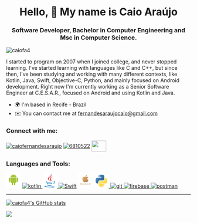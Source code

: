 <h1 align="center">Hello, 👋 My name is Caio Araújo</h1>

<h3 align="center">Software Developer, Bachelor in Computer Engineering and Msc in Computer Science.</h3> 

<p align="left"> <img src="https://komarev.com/ghpvc/?username=caiofa4&label=Profile%20views&color=0e75b6&style=flat" alt="caiofa4" /> </p>

I started to program on 2007 when I joined college, and never stopped learning. I've started learning with languages like C and C++, but since then, I've been studying and working with many different contexts, like Kotlin, Java, Swift, Objective-C, Python, and mainly focused on Android development. Right now I'm currently working as a Senior Software Engineer at C.E.S.A.R., focused on Android and using Kotlin and Java.  
* 🌍  I'm based in Recife - Brazil 
* ✉️  You can contact me at [fernandesaraujocaio@gmail.com](mailto:fernandesaraujocaio@gmail.com) 

<h3 align="left">Connect with me:</h3>
<p align="left">
<a href="https://linkedin.com/in/caiofernandesaraujo" target="blank"><img align="center" src="https://raw.githubusercontent.com/rahuldkjain/github-profile-readme-generator/master/src/images/icons/Social/linked-in-alt.svg" alt="caiofernandesaraujo" height="30" width="40" /></a>
<a href="https://stackoverflow.com/users/6810522/caio-araújo" target="blank"><img align="center" src="https://raw.githubusercontent.com/rahuldkjain/github-profile-readme-generator/master/src/images/icons/Social/stack-overflow.svg" alt="6810522" height="30" width="40" /></a>
<a href="https://www.github.com/caiofa4" target="blank" rel="noreferrer"><img align="center"  src="https://raw.githubusercontent.com/danielcranney/readme-generator/main/public/icons/socials/github.svg" height="30" width="40" /></a>
</p>

<h3 align="left">Languages and Tools:</h3>
<p align="left"> 
<a href="https://developer.android.com" target="_blank" rel="noreferrer"><img src="https://raw.githubusercontent.com/devicons/devicon/master/icons/android/android-original-wordmark.svg" width="40" height="40" alt="android" /></a>
<a href="https://kotlinlang.org" target="_blank" rel="noreferrer"> <img src="https://www.vectorlogo.zone/logos/kotlinlang/kotlinlang-icon.svg" alt="kotlin" width="40" height="40"/> </a>
<a href="https://www.java.com" target="_blank"> <img src="https://raw.githubusercontent.com/devicons/devicon/master/icons/java/java-original.svg" alt="java" width="40" height="40"/> </a>
<a href="https://www.swift.org/" target="_blank" rel="noreferrer"><img src="https://raw.githubusercontent.com/danielcranney/readme-generator/main/public/icons/skills/swift-colored.svg" width="40" height="40" alt="Swift" /></a>
<a href="https://developer.apple.com/library/archive/documentation/Cocoa/Conceptual/ProgrammingWithObjectiveC/Introduction/Introduction.html" target="_blank" rel="noreferrer"><img src="https://raw.githubusercontent.com/github/explore/80688e429a7d4ef2fca1e82350fe8e3517d3494d/topics/objective-c/objective-c.png" width="40" height="40" alt="Objective-C" /></a>
<a href="https://www.python.org" target="_blank"> <img src="https://raw.githubusercontent.com/devicons/devicon/master/icons/python/python-original.svg" alt="python" width="40" height="40"/> </a>
<a href="https://git-scm.com/" target="_blank"> <img src="https://www.vectorlogo.zone/logos/git-scm/git-scm-icon.svg" alt="git" width="40" height="40"/> </a>
<a href="https://firebase.google.com/" target="_blank"> <img src="https://www.vectorlogo.zone/logos/firebase/firebase-icon.svg" alt="firebase" width="40" height="40"/> </a>
<a href="https://postman.com" target="_blank"> <img src="https://www.vectorlogo.zone/logos/getpostman/getpostman-icon.svg" alt="postman" width="40" height="40"/> </a>
</p>

<hr/>

<a href="http://www.github.com/caiofa4"><img src="https://github-readme-stats.vercel.app/api?username=caiofa4&show_icons=true&hide=&count_private=true&title_color=0891b2&text_color=ffffff&icon_color=0891b2&bg_color=1c1917&hide_border=true&show_icons=true" alt="caiofa4's GitHub stats" /></a>

<a href="http://www.github.com/caiofa4"><img src="https://github-readme-streak-stats.herokuapp.com/?user=caiofa4&stroke=ffffff&background=1c1917&ring=0891b2&fire=0891b2&currStreakNum=ffffff&currStreakLabel=0891b2&sideNums=ffffff&sideLabels=ffffff&dates=ffffff&hide_border=true" /></a>